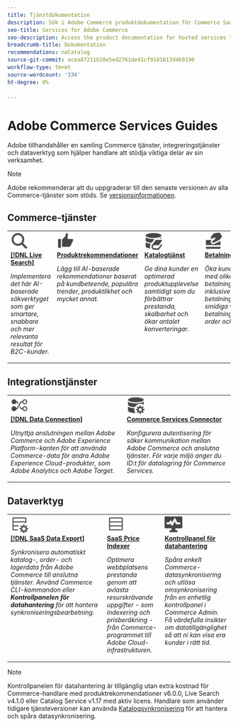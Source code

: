 ```yaml
---
title: Tjänstdokumentation
description: Sök i Adobe Commerce produktdokumentation för Commerce SaaS Services
seo-title: Services for Adobe Commerce
seo-description: Access the product documentation for hosted services that help Adobe Commerce merchants support key components of their business.
breadcrumb-title: Dokumentation
recommendations: noCatalog
source-git-commit: acea87211010e5ed2761de91cf9101813d4b9190
workflow-type: tm+mt
source-wordcount: '334'
ht-degree: 0%

---
```


# Adobe Commerce Services Guides

Adobe tillhandahåller en samling Commerce tjänster, integreringstjänster och dataverktyg som hjälper handlare att stödja viktiga delar av sin verksamhet.

>[!NOTE]
>
>Adobe rekommenderar att du uppgraderar till den senaste versionen av alla Commerce-tjänster som stöds. Se [versionsinformationen](release-notes-all.md).

## Commerce-tjänster

<table style="table-layout:fixed">
<tr style="border: 0;">
   <td valign="top">
      <a href="../live-search//overview.md">
      <img alt="Sök" src="../assets/icons/Magnify.svg" width="40">
      </a>
      <div>
         <a href="../live-search//overview.md">
         <strong>[!DNL Live Search]</strong>
         </a>
      </div>
      <p>
         <em>Implementera det här AI-baserade sökverktyget som ger smartare, snabbare och mer relevanta resultat för B2C-kunder.</em>
      </p>
   </td>
   <td valign="top">
      <a href="../product-recommendations/overview.md">
      <img alt="ThumbsUp" src="../assets/icons/ThumbUp.svg" width="40">
      </a>
      <div>
         <a href="../product-recommendations/overview.md">
         <strong> Produktrekommendationer </strong>
         </a>
      </div>
      <p>
         <em>Lägg till AI-baserade rekommendationer baserat på kundbeteende, populära trender, produktlikhet och mycket annat.</em>
      </p>
   </td>
   <td valign="top">
      <a href="../catalog-service/overview.md">
      <img alt="Katalogdata för anslutna tjänster" src="../assets/icons/DataBook.svg" width="40">
      </a>
      <div>
         <a href="../catalog-service/overview.md">
         <strong> Katalogtjänst </strong>
         </a>
      </div>
      <p>
         <em>Ge dina kunder en optimerad produktupplevelse samtidigt som du förbättrar prestanda, skalbarhet och ökar antalet konverteringar.</em>
      </p>
   </td>
   <td valign="top">
      <a href="../payment-services/guide-overview.md">
      <img alt="Kreditkortsbetalningar" src="../assets/icons/CreditCard.svg" width="40">
      </a>
      <div>
         <a href="../payment-services/guide-overview.md">
         <strong>Betalningstjänster</strong>
         </a>
      </div>
      <p>
         <em>Öka kundnöjdheten med olika betalningsmetoder, inklusive räntefria betalningar, och smidiga vyer över betalningshantering, order och fakturor.</em>
      </p>
   </td>
</tr>
</table>

## Integrationstjänster

<table style="table-layout:fixed">
<tr style="border: 0;">
   <td valign="top">
      <a href="../data-connection/overview.md">
      <img alt="Överför data till plattformen" src="../assets/icons/TransferToPlatform.svg" width="40">
      </a>
      <div>
         <a href="../data-connection/overview.md">
         <strong>[!DNL Data Connection]</strong>
         </a>
      </div>
      <p>
         <em>Utnyttja anslutningen mellan Adobe Commerce och Adobe Experience Platform-kanten för att använda Commerce-data för andra Adobe Experience Cloud-produkter, som Adobe Analytics och Adobe Target.</em>
      </p>
   </td>
   <td valign="top">
      <a href="../landing/saas.md">
      <img alt="ThumbsUp" src="../assets/icons/DataSetting.svg" width="40">
      </a>
      <div>
          <a href="../landing/saas.md">
         <strong> Commerce Services Connector </strong>
         </a>
      </div>
      <p>
         <em>Konfigurera autentisering för säker kommunikation mellan Adobe Commerce och anslutna tjänster. För varje miljö anger du ID:t för datalagring för Commerce Services.</em>
      </p>
   </td>
</tr>
</table>

## Dataverktyg

<table style="table-layout:fixed">
<tr style="border: 0;">
   <td valign="top">
       <a href="../data-export/overview.md">
      <img alt="Feedhantering för SaaS-dataexport" src="../assets/icons/FeedManagement.svg" width="40">
      </a>
      <div>
         <a href="../data-export/overview.md">
         <strong>[!DNL SaaS Data Export]</strong>
         </a>
      </div>
      <p>
         <em>Synkronisera automatiskt katalog-, order- och lagerdata från Adobe Commerce till anslutna tjänster. Använd Commerce CLI-kommandon eller <strong>Kontrollpanelen för datahantering</strong> för att hantera synkroniseringsbearbetning.</em>
      </p>
   </td>
   <td valign="top">
      <a href="../price-index/price-indexing.md">
      <img alt="Produktprisfeed" src="../assets/icons/Feed.svg" width="40">
      </a>
      <div>
          <a href="../price-index/price-indexing.md">
         <strong> SaaS Price Indexer </strong>
         </a>
      </div>
      <p>
         <em>Optimera webbplatsens prestanda genom att avlasta resurskrävande uppgifter - som indexering och prisberäkning - från Commerce-programmet till Adobe Cloud-infrastrukturen.</em>
      </p>
   </td>
   <td valign="top">
      <a href="https://experienceleague.adobe.com/en/docs/commerce-admin/systems/data-transfer/data-dashboard" target="_blank">
      <img alt="Övervaka datasynkronisering" src="../assets/icons/Monitoring.svg" width="40">
      </a>
      <div>
          <a href="https://experienceleague.adobe.com/en/docs/commerce-admin/systems/data-transfer/data-dashboard" target="_blank">
         <strong> Kontrollpanel för datahantering </strong>
         </a>
      </div>
      <p>
         <em>Spåra enkelt Commerce-datasynkronisering och utlösa omsynkronisering från en enhetlig kontrollpanel i Commerce Admin. Få värdefulla insikter om datatillgänglighet så att ni kan visa era kunder i rätt tid.</em>
      </p>
   </td>
</table>

>[!NOTE]
>
>Kontrollpanelen för datahantering är tillgänglig utan extra kostnad för Commerce-handlare med produktrekommendationer v6.0.0, Live Search v4.1.0 eller Catalog Service v1.17 med aktiv licens. Handlare som använder tidigare tjänsteversioner kan använda [Katalogsynkronisering](../landing/catalog-sync.md) för att hantera och spåra datasynkronisering.
